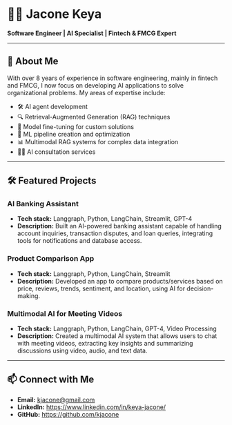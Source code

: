 # 👨‍💻 **Jacone Keya**

**Software Engineer | AI Specialist | Fintech & FMCG Expert**

---

## 🚀 **About Me**

With over 8 years of experience in software engineering, mainly in fintech and FMCG, I now focus on developing AI applications to solve organizational problems. My areas of expertise include:

- 🛠 AI agent development
- 🔍 Retrieval-Augmented Generation (RAG) techniques
- 🎯 Model fine-tuning for custom solutions
- 🧠 ML pipeline creation and optimization
- 📊 Multimodal RAG systems for complex data integration
- 🧑‍💼 AI consultation services

---

## 🛠 **Featured Projects**

### **AI Banking Assistant**
- **Tech stack:** Langgraph, Python, LangChain, Streamlit, GPT-4
- **Description:** Built an AI-powered banking assistant capable of handling account inquiries, transaction disputes, and loan queries, integrating tools for notifications and database access.

### **Product Comparison App**
- **Tech stack:** Langgraph, Python, LangChain, Streamlit
- **Description:** Developed an app to compare products/services based on price, reviews, trends, sentiment, and location, using AI for decision-making.

### **Multimodal AI for Meeting Videos**
- **Tech stack:** Langgraph, Python, LangChain, GPT-4, Video Processing
- **Description:** Created a multimodal AI system that allows users to chat with meeting videos, extracting key insights and summarizing discussions using video, audio, and text data.

---

## 📫 **Connect with Me**

- **Email:** kjacone@gmail.com
- **LinkedIn:** https://www.linkedin.com/in/keya-jacone/
- **GitHub:** https://github.com/kjacone
